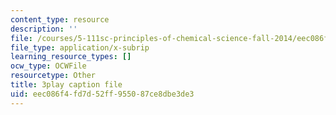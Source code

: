 ```yaml
---
content_type: resource
description: ''
file: /courses/5-111sc-principles-of-chemical-science-fall-2014/eec086f4fd7d52ff955087ce8dbe3de3_BBbuj0XpaiQ.vtt
file_type: application/x-subrip
learning_resource_types: []
ocw_type: OCWFile
resourcetype: Other
title: 3play caption file
uid: eec086f4-fd7d-52ff-9550-87ce8dbe3de3
---
```

